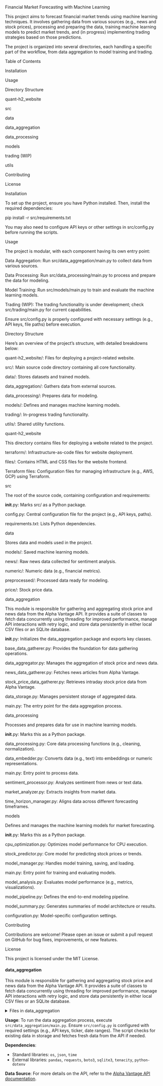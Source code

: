 Financial Market Forecasting with Machine Learning

This project aims to forecast financial market trends using machine learning techniques. It involves gathering data from various sources (e.g., news and stock prices), processing and preparing the data, training machine learning models to predict market trends, and (in progress) implementing trading strategies based on those predictions.

The project is organized into several directories, each handling a specific part of the workflow, from data aggregation to model training and trading.

Table of Contents

Installation

Usage

Directory Structure

quant-h2_website

src

data

data_aggregation

data_processing

models

trading (WIP)

utils

Contributing

License

Installation

To set up the project, ensure you have Python installed. Then, install the required dependencies:

pip install -r src/requirements.txt

You may also need to configure API keys or other settings in src/config.py before running the scripts.

Usage

The project is modular, with each component having its own entry point:

Data Aggregation: Run src/data_aggregation/main.py to collect data from various sources.

Data Processing: Run src/data_processing/main.py to process and prepare the data for modeling.

Model Training: Run src/models/main.py to train and evaluate the machine learning models.

Trading (WIP): The trading functionality is under development; check src/trading/main.py for current capabilities.

Ensure src/config.py is properly configured with necessary settings (e.g., API keys, file paths) before execution.

Directory Structure

Here’s an overview of the project’s structure, with detailed breakdowns below:

quant-h2_website/: Files for deploying a project-related website.

src/: Main source code directory containing all core functionality.

data/: Stores datasets and trained models.

data_aggregation/: Gathers data from external sources.

data_processing/: Prepares data for modeling.

models/: Defines and manages machine learning models.

trading/: In-progress trading functionality.

utils/: Shared utility functions.

quant-h2_website

This directory contains files for deploying a website related to the project.

terraform/: Infrastructure-as-code files for website deployment.

files/: Contains HTML and CSS files for the website frontend.

Terraform files: Configuration files for managing infrastructure (e.g., AWS, GCP) using Terraform.

src

The root of the source code, containing configuration and requirements:

__init__.py: Marks src/ as a Python package.

config.py: Central configuration file for the project (e.g., API keys, paths).

requirements.txt: Lists Python dependencies.

data

Stores data and models used in the project.

models/: Saved machine learning models.

news/: Raw news data collected for sentiment analysis.

numeric/: Numeric data (e.g., financial metrics).

preprocessed/: Processed data ready for modeling.

price/: Stock price data.

data_aggregation

This module is responsible for gathering and aggregating stock price and news data from the Alpha Vantage API. It provides a suite of classes to fetch data concurrently using threading for improved performance, manage API interactions with retry logic, and store data persistently in either local CSV files or an SQLite database.

__init__.py: Initializes the data_aggregation package and exports key classes.

base_data_gatherer.py: Provides the foundation for data gathering operations.

data_aggregator.py: Manages the aggregation of stock price and news data.

news_data_gatherer.py: Fetches news articles from Alpha Vantage.

stock_price_data_gatherer.py: Retrieves intraday stock price data from Alpha Vantage.

data_storage.py: Manages persistent storage of aggregated data.

main.py: The entry point for the data aggregation process.

data_processing

Processes and prepares data for use in machine learning models.

__init__.py: Marks this as a Python package.

data_processing.py: Core data processing functions (e.g., cleaning, normalization).

data_embedder.py: Converts data (e.g., text) into embeddings or numeric representations.

main.py: Entry point to process data.

sentiment_processor.py: Analyzes sentiment from news or text data.

market_analyzer.py: Extracts insights from market data.

time_horizon_manager.py: Aligns data across different forecasting timeframes.

models

Defines and manages the machine learning models for market forecasting.

__init__.py: Marks this as a Python package.

cpu_optimization.py: Optimizes model performance for CPU execution.

stock_predictor.py: Core model for predicting stock prices or trends.

model_manager.py: Handles model training, saving, and loading.

main.py: Entry point for training and evaluating models.

model_analysis.py: Evaluates model performance (e.g., metrics, visualizations).

model_pipeline.py: Defines the end-to-end modeling pipeline.

model_summary.py: Generates summaries of model architecture or results.

configuration.py: Model-specific configuration settings.

Contributing

Contributions are welcome! Please open an issue or submit a pull request on GitHub for bug fixes, improvements, or new features.

License

This project is licensed under the MIT License.

#### data_aggregation

This module is responsible for gathering and aggregating stock price and news data from the Alpha Vantage API. It provides a suite of classes to fetch data concurrently using threading for improved performance, manage API interactions with retry logic, and store data persistently in either local CSV files or an SQLite database.

<details>
<summary>Files in data_aggregation</summary>

- **`__init__.py`**: Initializes the `data_aggregation` package and exports key classes:
  - `DataAggregator`
  - `NewsDataGatherer`
  - `StockPriceDataGatherer`
  - `BaseDataGatherer`

- **`base_data_gatherer.py`**: Provides the foundation for data gathering operations.
  - **Classes/Functions**:
    - `BaseDataGatherer`: A base class for specialized data gatherers, handling API key retrieval (from environment variables or AWS Secrets Manager) and HTTP requests with retry logic using a persistent `requests.Session`.
    - `get_cached_api_key`: Caches and retrieves API keys to avoid redundant lookups.
  - **Key Features**: Supports local and production modes, uses `tenacity` for retries, and logs operations.

- **`data_aggregator.py`**: Manages the aggregation of stock price and news data.
  - **Class**: `DataAggregator`
    - Aggregates data concurrently using `ThreadPoolExecutor` for performance.
    - Coordinates `StockPriceDataGatherer` and `NewsDataGatherer` to fetch data.
  - **Key Features**: Supports custom intervals (e.g., "1min") and optional data handlers for further processing.

- **`news_data_gatherer.py`**: Fetches news articles from Alpha Vantage.
  - **Class**: `NewsDataGatherer` (inherits from `BaseDataGatherer`)
    - Splits date ranges into yearly chunks to manage API limits.
    - Returns a `pandas.DataFrame` with news data (e.g., title, summary, URL).
  - **Key Features**: Handles large date ranges, deduplicates articles, and drops incomplete records.

- **`stock_price_data_gatherer.py`**: Retrieves intraday stock price data from Alpha Vantage.
  - **Class**: `StockPriceDataGatherer` (inherits from `BaseDataGatherer`)
    - Splits date ranges into monthly chunks for efficient API calls.
    - Returns a `pandas.DataFrame` with price data (e.g., Open, High, Low, Close, Volume).
  - **Key Features**: Supports configurable intervals, ensures data consistency, and suggests Parquet for large datasets.

- **`data_storage.py`**: Manages persistent storage of aggregated data.
  - **Class**: `DataStorage`
    - Supports two modes: "local" (CSV files) and "db" (SQLite database).
    - Provides methods: `save_data`, `load_data`, `update_data`, `delete_data`.
  - **Key Features**: Initializes database tables, handles data merging, and supports flexible storage paths.
  - **Usage in Main**: Integrates with `DataAggregator` to avoid redundant API calls by loading stored data first.

- **`main.py`**: The entry point for the data aggregation process.
  - **Functions**:
    - `main`: Orchestrates configuration loading, data handler setup, aggregation, and storage.
    - `load_config`: Loads settings from `Settings` (e.g., ticker, dates, mode).
    - `setup_data_handler`: Configures `DataHandler` for local or S3 storage.
    - `setup_aggregator`: Initializes `DataAggregator`.
  - **Key Features**: Supports local and S3 storage modes, logs progress, and saves data as CSV files.

</details>

**Usage**: To run the data aggregation process, execute `src/data_aggregation/main.py`. Ensure `src/config.py` is configured with required settings (e.g., API keys, ticker, date ranges). The script checks for existing data in storage and fetches fresh data from the API if needed.

**Dependencies**: 
- Standard libraries: `os`, `json`, `time`
- External libraries: `pandas`, `requests`, `boto3`, `sqlite3`, `tenacity`, `python-dotenv`

**Data Source**: For more details on the API, refer to the [Alpha Vantage API documentation](https://www.alphavantage.co/documentation/).